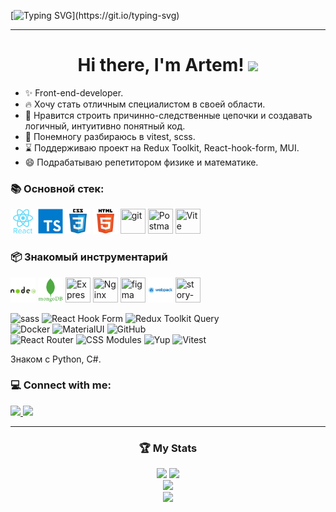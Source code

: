 [![Typing SVG](https://readme-typing-svg.herokuapp.com?font=Fira+Code&pause=1000&width=435&separator=%3C&lines=%3E+console.log('Hello%2C+World!');%3CHello%2C+World!)](https://git.io/typing-svg)
***
<h1 align="center">Hi there, I'm Artem!
 <img src="https://github.com/blackcater/blackcater/raw/main/images/Hi.gif" height="32"/>
</h1>

* ✨ Front-end-developer.
* 🔥 Хочу стать отличным специалистом в своей области.
* 👀 Нравится строить причинно-следственные цепочки и создавать логичный, интуитивно понятный код.
* 🐾 Понемногу разбираюсь в vitest, scss.
* ⌛ Поддерживаю проект на Redux Toolkit, React-hook-form, MUI.
* 😄 Подрабатываю репетитором физике и математике.
<h3 align="left">📚 Основной стек:</h3>
<p align="left"> 
 <img src="https://github.com/devicons/devicon/blob/master/icons/react/react-original-wordmark.svg" title="react" width="40" height="40"/> 
 <img src="https://github.com/devicons/devicon/blob/master/icons/typescript/typescript-original.svg" title="typeScript" width="40" height="40"/>  
 <img src="https://raw.githubusercontent.com/devicons/devicon/master/icons/css3/css3-original-wordmark.svg" title="css3" width="40" height="40"/> 
 <img src="https://raw.githubusercontent.com/devicons/devicon/master/icons/html5/html5-original-wordmark.svg" title="html5" width="40" height="40"/> 
 <img src="https://www.vectorlogo.zone/logos/git-scm/git-scm-icon.svg" title="git" width="40" height="40"/> 
 <img src="https://www.svgrepo.com/show/354202/postman-icon.svg" title="Postman" width="40" height="40"/> 
 <img src="https://upload.wikimedia.org/wikipedia/commons/thumb/f/f1/Vitejs-logo.svg/1200px-Vitejs-logo.svg.png" title="Vite"  width="40" height="40"/> 
</p>

<h3 align="left">📦 Знакомый инструментарий</h3>
<p align="left"> 
 <img src="https://github.com/devicons/devicon/blob/master/icons/nodejs/nodejs-original-wordmark.svg" title="nodeJS" width="40" height="40"/> 
 <img src="https://github.com/devicons/devicon/blob/master/icons/mongodb/mongodb-plain-wordmark.svg" title="mongoDB" width="40" height="40"/> 
 <img class="img" src="https://i.pinimg.com/236x/95/9e/83/959e83612cb4926fc3a8914f65278293.jpg?nii=t" title="Express" width="40" height="40"/>
 <img class="img" src="https://notes.portebois.net/2017/03/24/nginx-rate-limiting-in-a-nutshell/nginx-logo.png" title="Nginx" width="40" height="40"/> 
 <img src="https://www.vectorlogo.zone/logos/figma/figma-icon.svg" title="figma" width="40" height="40"/> 
 <img src="https://raw.githubusercontent.com/devicons/devicon/d00d0969292a6569d45b06d3f350f463a0107b0d/icons/webpack/webpack-original-wordmark.svg" title="webpack" width="40" height="40"/>  
 <img src="https://cdn.jsdelivr.net/gh/devicons/devicon/icons/storybook/storybook-original.svg" title="story-book" width="40" height="40"/>
</p>
<p align="left">
 <img src="https://img.shields.io/badge/SASS-100000?style=for-the-badge&logo=SASS&logoColor=white" title="sass"/>
 <img src="https://img.shields.io/badge/React_Hook_Form-100000?style=for-the-badge&logo=reacthookform" alt="React Hook Form" title="React Hook Form">
 <img src="https://img.shields.io/badge/Redux_Toolkit_Query-100000?style=for-the-badge&logo=redux" alt="Redux Toolkit Query" title="Redux Toolkit Query">
<br />
 <img src="https://img.shields.io/badge/Docker-100000?style=for-the-badge&logo=docker&logoColor=white" alt="Docker" title="Docker">
 <img src="https://img.shields.io/badge/MaterialUI-100000?style=for-the-badge&logo=mui" alt="MaterialUI" title="MaterialUI">
 <img src="https://img.shields.io/badge/GitHub-100000?style=for-the-badge&logo=github&logoColor=white" alt="GitHub" title="GitHub">
<br />
 <img src="https://img.shields.io/badge/React_Router-100000?style=for-the-badge&logo=reactrouter" alt="React Router" title="React Router">
 <img src="https://img.shields.io/badge/CSS_Modules-100000?style=for-the-badge&logo=cssmodules" alt="CSS Modules" title="CSS Modules">
 <img src="https://img.shields.io/badge/Yup-100000?style=for-the-badge" alt="Yup" title="Yup">
 <img src="https://img.shields.io/badge/Vitest-100000?style=for-the-badge" alt="Vitest" title="Vitest">
</p>



<p>Знаком с Python, C#.</p>
<h3 align="left"> 💻 Connect with me:</h3>
<p>
<a href="https://t.me/Frich22" target="_blank">
 <img height="21px" src="https://img.shields.io/badge/@Frich22-2CA5E0?style=default&logo=telegram&logoColor=white">
</a>
<a href="mailto:frich.g22@gmail.com" target="_blank"> 
 <img height="21px" src="https://img.shields.io/badge/frich.g22@gmail.com-D14836?style=default&logo=gmail&logoColor=white">
</a>
</p>
<hr>
<h3 align="center">🏆 My Stats</h3>
<!-- почему-то оригинальная ссылка не робит у маков вроде, вторая норм -->
<!-- https://github-readme-stats-ruby-one.vercel.app -->
<!-- github-readme-stats-sigma-five.vercel.app -->
<!-- https://github-readme-stats.vercel.app -->
<div align="center">
 <img style="height: 150px;" src="https://github-readme-stats-sigma-five.vercel.app/api?username=Art-Frich&show_icons=true&theme=merko" />
 <img style="height: 150px;" src="https://github-readme-stats-sigma-five.vercel.app/api/top-langs/?username=Art-Frich&theme=merko&layout=compact" />
</div>
<div align="center">
 <img src="https://www.codewars.com/users/Frich22/badges/large?theme=dark">
</div>
<div align="center">
 <img src="https://leetcode-stats-six.vercel.app/api?username=Art-Frich&theme=dark">
</div>

<!-- <hr> -->
<!-- <div align="right">
 <img src="https://quotes-github-readme.vercel.app/api?type=horizontal&theme=merko" - рандомные цитаты/>
</div> -->


<!-- <h3 align="center">👀 My some projects</h3>

* Последний проект в рамках "пробы сил" - тестовый кейс для Neoflex.
     - Функционал: добавить позицию товара в корзину по кнопке "купить", перейти в корзину по клику на иконку, удалять позиции в корзине и изменять их количество.
     - Использовано: ванильный JS, HTML5, CSS3, Git, sessionStorage.
     - Ссылка на проект: https://art-frich.github.io/testCase-siteOfHeadphones/

* Один из первых кейсов - проект игры "найди пару". Ничего особенного, но реализованный проект радует мои глаза своей анимацией и дизайном.
     - Функционал: переворачивать карточки по клику.
     - Использовано: ванильный JS, CSS3, HTML5, jQuery.
     - Ссылка на проект: https://art-frich.github.io/project-find-a-pair/ -->
